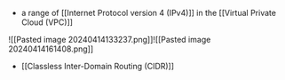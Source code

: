 - a range of [[Internet Protocol version 4 (IPv4)]] in the [[Virtual Private Cloud (VPC)]]

![[Pasted image 20240414133237.png]]![[Pasted image 20240414161408.png]]
- [[Classless Inter-Domain Routing (CIDR)]]
